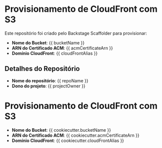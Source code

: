 # Provisionamento de CloudFront com S3

Este repositório foi criado pelo Backstage Scaffolder para provisionar:
- **Nome do Bucket**: {{ bucketName }}
- **ARN do Certificado ACM**: {{ acmCertificateArn }}
- **Domínio CloudFront**: {{ cloudFrontAlias }}

## Detalhes do Repositório
- **Nome do repositório**: {{ repoName }}
- **Dono do projeto**: {{ projectOwner }}

# Provisionamento de CloudFront com S3

- **Nome do Bucket**: {{ cookiecutter.bucketName }}
- **ARN do Certificado ACM**: {{ cookiecutter.acmCertificateArn }}
- **Domínio CloudFront**: {{ cookiecutter.cloudFrontAlias }}
